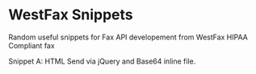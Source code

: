 # WestFax Snippets
Random useful snippets for Fax API developement from WestFax HIPAA Compliant fax

Snippet A: HTML Send via jQuery and Base64 inline file.
